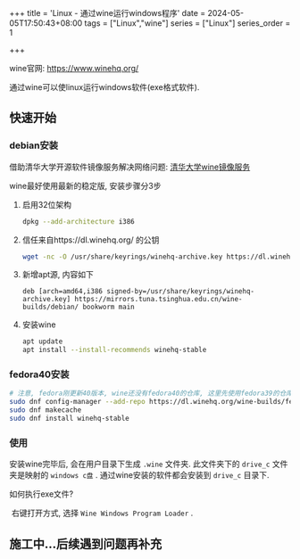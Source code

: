 +++
title = 'Linux - 通过wine运行windows程序'
date = 2024-05-05T17:50:43+08:00
tags = ["Linux","wine"]
series = ["Linux"]
series_order = 1

+++



wine官网: https://www.winehq.org/

通过wine可以使linux运行windows软件(exe格式软件).



## 快速开始

### debian安装

借助清华大学开源软件镜像服务解决网络问题: [清华大学wine镜像服务](https://mirrors.tuna.tsinghua.edu.cn/help/wine-builds/)

wine最好使用最新的稳定版, 安装步骤分3步

1. 启用32位架构

   ``` bash
   dpkg --add-architecture i386
   ```

2. 信任来自https://dl.winehq.org/ 的公钥

   ``` bash
   wget -nc -O /usr/share/keyrings/winehq-archive.key https://dl.winehq.org/wine-builds/winehq.key
   ```

3. 新增apt源, 内容如下

   ```
   deb [arch=amd64,i386 signed-by=/usr/share/keyrings/winehq-archive.key] https://mirrors.tuna.tsinghua.edu.cn/wine-builds/debian/ bookworm main
   ```

4. 安装wine

   ``` bash
   apt update
   apt install --install-recommends winehq-stable
   ```

### fedora40安装

```bash
# 注意, fedora刚更新40版本, wine还没有fedora40的仓库, 这里先使用fedora39的仓库
sudo dnf config-manager --add-repo https://dl.winehq.org/wine-builds/fedora/39/winehq.repo
sudo dnf makecache
sudo dnf install winehq-stable
```

### 使用

安装wine完毕后, 会在用户目录下生成 `.wine` 文件夹. 此文件夹下的 `drive_c` 文件夹是映射的 `windows c盘` . 通过wine安装的软件都会安装到 `drive_c` 目录下.

如何执行exe文件? 

​	右键打开方式, 选择 `Wine Windows Program Loader` .

## 施工中...后续遇到问题再补充
